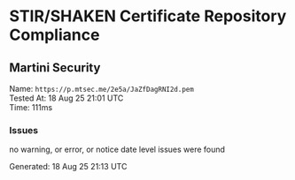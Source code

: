 # STIR/SHAKEN Certificate Repository Compliance

## Martini Security

Name: `https://p.mtsec.me/2e5a/JaZfDagRNI2d.pem`\
Tested At: 18 Aug 25 21:01 UTC\
Time: 111ms

### Issues

no warning, or error, or notice date level issues were found

Generated: 18 Aug 25 21:13 UTC